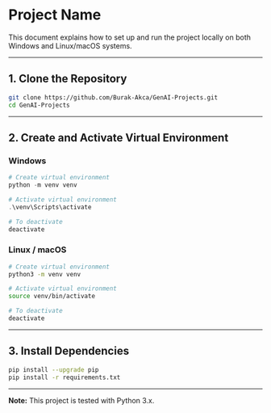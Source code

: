 # Project Name

This document explains how to set up and run the project locally on both Windows and Linux/macOS systems.

---

## 1. Clone the Repository

```bash
git clone https://github.com/Burak-Akca/GenAI-Projects.git
cd GenAI-Projects
```

---

## 2. Create and Activate Virtual Environment

### Windows

```powershell
# Create virtual environment
python -m venv venv

# Activate virtual environment
.\venv\Scripts\activate

# To deactivate
deactivate
```

### Linux / macOS

```bash
# Create virtual environment
python3 -m venv venv

# Activate virtual environment
source venv/bin/activate

# To deactivate
deactivate
```

---

## 3. Install Dependencies

```bash
pip install --upgrade pip
pip install -r requirements.txt
```

---


**Note:** This project is tested with Python 3.x.
